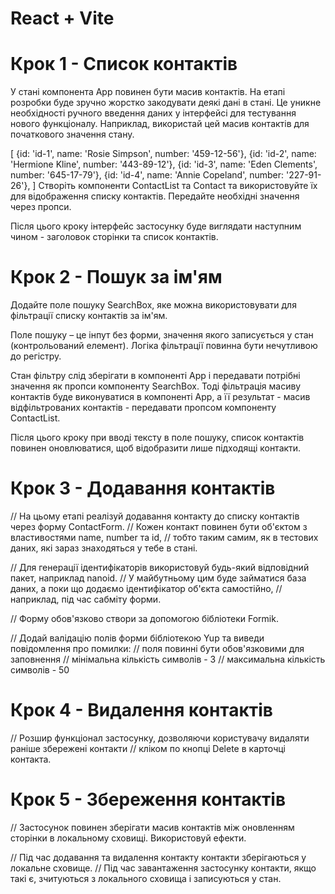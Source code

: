 # React + Vite

# Крок 1 - Список контактів

У стані компонента App повинен бути масив контактів. На етапі розробки буде зручно жорстко закодувати деякі дані в стані. Це уникне необхідності ручного введення даних у інтерфейсі для тестування нового функціоналу. Наприклад, використай цей масив контактів для початкового значення стану.

[
{id: 'id-1', name: 'Rosie Simpson', number: '459-12-56'},
{id: 'id-2', name: 'Hermione Kline', number: '443-89-12'},
{id: 'id-3', name: 'Eden Clements', number: '645-17-79'},
{id: 'id-4', name: 'Annie Copeland', number: '227-91-26'},
]
Створіть компоненти ContactList та Contact та використовуйте їх для відображення списку контактів. Передайте необхідні значення через пропси.

Після цього кроку інтерфейс застосунку буде виглядати наступним чином - заголовок сторінки та список контактів.

# Крок 2 - Пошук за ім'ям

Додайте поле пошуку SearchBox, яке можна використовувати для фільтрації списку контактів за ім'ям.

Поле пошуку – це інпут без форми, значення якого записується у стан (контрольований елемент).
Логіка фільтрації повинна бути нечутливою до регістру.

Стан фільтру слід зберігати в компоненті App і передавати потрібні значення як пропси компоненту SearchBox. Тоді фільтрація масиву контактів буде виконуватися в компоненті App, а її результат - масив відфільтрованих контактів - передавати пропсом компоненту ContactList.

Після цього кроку при вводі тексту в поле пошуку, список контактів повинен оновлюватися, щоб відобразити лише підходящі контакти.

# Крок 3 - Додавання контактів

// На цьому етапі реалізуй додавання контакту до списку контактів через форму ContactForm.
// Кожен контакт повинен бути об'єктом з властивостями name, number та id,
// тобто таким самим, як в тестових даних, які зараз знаходяться у тебе в стані.

// Для генерації ідентифікаторів використовуй будь-який відповідний пакет, наприклад nanoid.
// У майбутньому цим буде займатися база даних, а поки що додаємо ідентифікатор об'єкта самостійно,
// наприклад, під час сабміту форми.

// Форму обов'язково створи за допомогою бібліотеки Formik.

// Додай валідацію полів форми бібліотекою Yup та виведи повідомлення про помилки:
// поля повинні бути обов'язковими для заповнення
// мінімальна кількість символів - 3
// максимальна кількість символів - 50

# Крок 4 - Видалення контактів

// Розшир функціонал застосунку, дозволяючи користувачу видаляти раніше збережені контакти
// кліком по кнопці Delete в карточці контакта.

# Крок 5 - Збереження контактів

// Застосунок повинен зберігати масив контактів між оновленням сторінки в локальному сховищі. Використовуй ефекти.

// Під час додавання та видалення контакту контакти зберігаються у локальне сховище.
// Під час завантаження застосунку контакти, якщо такі є, зчитуються з локального сховища і записуються у стан.
